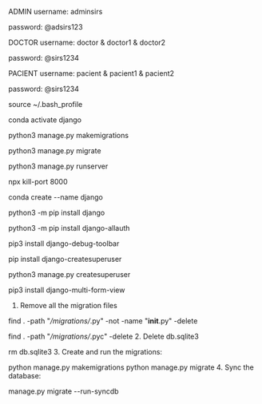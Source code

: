 ADMIN
username: adminsirs

password: @adsirs123

DOCTOR
username:  doctor & doctor1 & doctor2

password: @sirs1234

PACIENT
username: pacient & pacient1 & pacient2

password: @sirs1234


source ~/.bash_profile

conda activate django

python3 manage.py makemigrations

python3 manage.py migrate

python3 manage.py runserver

npx kill-port 8000




conda create --name django

python3 -m pip install django

python3 -m pip install django-allauth

pip3 install django-debug-toolbar

pip install django-createsuperuser

python3 manage.py createsuperuser

pip3 install django-multi-form-view

1. Remove all the migration files

find . -path "*/migrations/*.py" -not -name "__init__.py" -delete

find . -path "*/migrations/*.pyc"  -delete
2. Delete db.sqlite3

rm db.sqlite3
3. Create and run the migrations:

python manage.py makemigrations
python manage.py migrate
4. Sync the database:

manage.py migrate --run-syncdb




